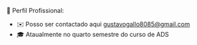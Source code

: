  💼 Perfil Profissional:

- ✉️ Posso ser contactado aqui gustavogallo8085@gmail.com
- 🎓 Ataualmente no quarto semestre do curso de ADS
